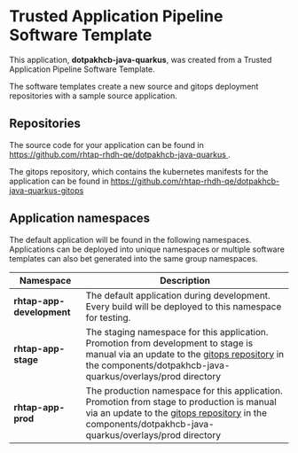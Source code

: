 # Trusted Application Pipeline Software Template

This application, **dotpakhcb-java-quarkus**, was created from a Trusted Application Pipeline Software Template.

The software templates create a new source and gitops deployment repositories with a sample source application. 

## Repositories

The source code for your application can be found in [https://github.com/rhtap-rhdh-qe/dotpakhcb-java-quarkus ](https://github.com/rhtap-rhdh-qe/dotpakhcb-java-quarkus ).
 
The gitops repository, which contains the kubernetes manifests for the application can be found in 
[https://github.com/rhtap-rhdh-qe/dotpakhcb-java-quarkus-gitops ](https://github.com/rhtap-rhdh-qe/dotpakhcb-java-quarkus-gitops ) 

## Application namespaces 

The default application will be found in the following namespaces. Applications can be deployed into unique namespaces or multiple software templates can also bet generated into the same group namespaces.  

|  Namespace   |  Description   |  
| -------- | -------- |   
| **rhtap-app-development** | The default application during development. Every build will be deployed to this namespace for testing. | 
| **rhtap-app-stage** | The staging namespace for this application. Promotion from development to stage is manual via an update to the [gitops repository](https://github.com/rhtap-rhdh-qe/dotpakhcb-java-quarkus-gitops ) in the components/dotpakhcb-java-quarkus/overlays/prod directory |  
| **rhtap-app-prod** | The production namespace for this application. Promotion from stage to production is manual via an update to the [gitops repository](https://github.com/rhtap-rhdh-qe/dotpakhcb-java-quarkus-gitops ) in the components/dotpakhcb-java-quarkus/overlays/prod directory | 